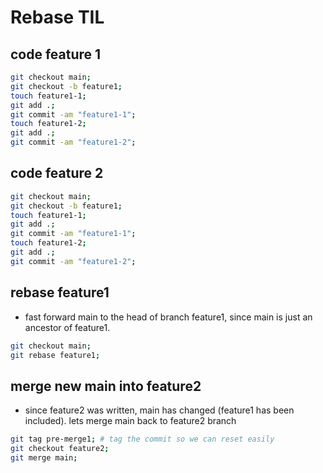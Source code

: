 # Rebase TIL

## code feature 1
``` bash
git checkout main;
git checkout -b feature1;
touch feature1-1;
git add .; 
git commit -am "feature1-1";
touch feature1-2;
git add .; 
git commit -am "feature1-2";
```
## code feature 2
``` bash
git checkout main;
git checkout -b feature1;
touch feature1-1;
git add .; 
git commit -am "feature1-1";
touch feature1-2;
git add .; 
git commit -am "feature1-2";
```

## rebase feature1
- fast forward main to the head of branch feature1, since main is just an ancestor of feature1. 
``` bash
git checkout main;
git rebase feature1;
```

## merge new main into feature2
- since feature2 was written, main has changed (feature1 has been included). lets merge main back to feature2 branch
``` bash
git tag pre-merge1; # tag the commit so we can reset easily
git checkout feature2;
git merge main;
```
